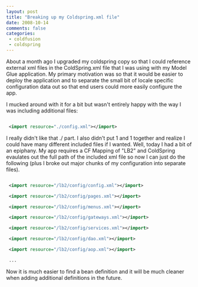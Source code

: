 ```yaml
---
layout: post
title: "Breaking up my Coldspring.xml file"
date: 2008-10-14
comments: false
categories:
 - coldfusion
 - coldspring
---
```

About a month ago I upgraded my coldspring copy so that I could reference
external xml files in the ColdSpring.xml file that I was using with my Model
Glue application. My primary motivation was so that it would be easier to
deploy the application and to separate the small bit of locale specific
configuration data out so that end users could more easily configure the app.

I mucked around with it for a bit but wasn't entirely happy with the way I was
including additional files:



```xml

 <import resource="./config.xml"></import>


```




I really didn't like that ./ part.  I also didn't put 1 and 1 together and realize I could have many different included files if I wanted.  Well, today I had a bit of an epiphany.  My app requires a CF Mapping of "LB2" and ColdSpring evaulates out the full path of the included xml file so now I can just do the following (plus I broke out major chunks of my configuration into separate files).



```xml

 <import resource="/lb2/config/config.xml"></import>

 <import resource="/lb2/config/pages.xml"></import>

 <import resource="/lb2/config/menus.xml"></import>

 <import resource="/lb2/config/gateways.xml"></import>

 <import resource="/lb2/config/services.xml"></import>

 <import resource="/lb2/config/dao.xml"></import>

 <import resource="/lb2/config/aop.xml"></import>

 ...


```



Now it is much easier to find a bean definition and it will be much cleaner when adding additional definitions in the future.





